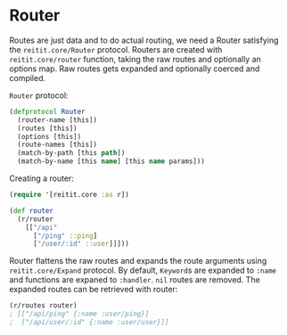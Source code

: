 # Router

Routes are just data and to do actual routing, we need a Router satisfying the `reitit.core/Router` protocol. Routers are created with `reitit.core/router` function, taking the raw routes and optionally an options map. Raw routes gets expanded and optionally coerced and compiled.

`Router` protocol:

```clj
(defprotocol Router
  (router-name [this])
  (routes [this])
  (options [this])
  (route-names [this])
  (match-by-path [this path])
  (match-by-name [this name] [this name params]))
```

Creating a router:

```clj
(require '[reitit.core :as r])

(def router
  (r/router
    [["/api"
      ["/ping" ::ping]
      ["/user/:id" ::user]]]))
```

Router flattens the raw routes and expands the route arguments using `reitit.core/Expand` protocol. By default, `Keyword`s are expanded to `:name` and functions are expaned to `:handler`. `nil` routes are removed. The expanded routes can be retrieved with router:

```clj
(r/routes router)
; [["/api/ping" {:name :user/ping}]
;  ["/api/user/:id" {:name :user/user}]]
```
